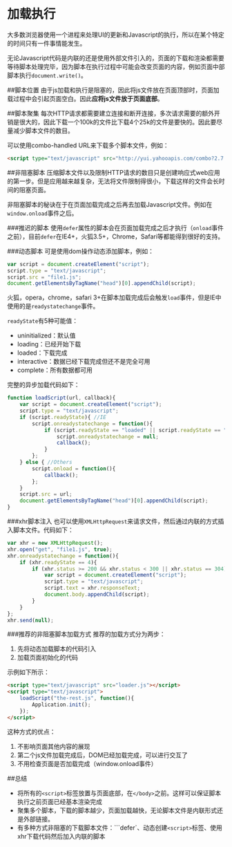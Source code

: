 加载执行
==========
大多数浏览器使用一个进程来处理UI的更新和Javascript的执行，所以在某个特定的时间只有一件事情能发生。

无论Javascript代码是内联的还是使用外部文件引入的，页面的下载和渲染都需要等待脚本处理完毕，因为脚本在执行过程中可能会改变页面的内容，例如页面中部脚本执行``document.write()``。

##脚本位置
由于js加载和执行是阻塞的，因此将js文件放在页面顶部时，页面加载过程中会引起页面空白。因此**应将js文件放于页面底部**。

##脚本聚集
每次HTTP请求都需要建立连接和断开连接，多次请求需要的额外开销是很大的，因此下载一个100k的文件比下载4个25k的文件是要快的。因此要尽量减少脚本文件的数目。

可以使用combo-handled URL来下载多个脚本文件，例如：
```html
<script type="text/javascript" src="http://yui.yahooapis.com/combo?2.7.0/build/yahoo/yahoo-min.js&2.7.0/build/event/event-min.js"></script>
```

##非阻塞脚本
压缩脚本文件以及限制HTTP请求的数目只是创建响应式web应用的第一步。但是应用越来越复杂，无法将文件限制得很小，下载这样的文件会长时间的阻塞页面。

非阻塞脚本的秘诀在于在页面加载完成之后再去加载Javascript文件。例如在``window.onload``事件之后。

###推迟的脚本
使用``defer``属性的脚本会在页面加载完成之后才执行（``onload``事件之前），目前``defer``在IE4+，火狐3.5+，Chrome，Safari等都能得到很好的支持。

###动态脚本
可是使用dom操作动态添加脚本，例如：
```javascript
var script = document.createElement("script");
script.type = "text/javascript";
script.src = "file1.js";
document.getElementsByTagName("head")[0].appendChild(script);
```

火狐，opera，chrome，safari 3+在脚本加载完成后会触发``load``事件，但是IE中使用的是``readystatechange``事件。


``readyState``有5种可能值：

*	uninitialized：默认值
*	loading：已经开始下载
*	loaded：下载完成
*	interactive：数据已经下载完成但还不是完全可用
*	complete：所有数据都可用

完整的异步加载代码如下：
```javascript
function loadScript(url, callback){
	var script = document.createElement("script");
	script.type = "text/javascript";
	if (script.readyState){ //IE
		script.onreadystatechange = function(){
			if (script.readyState == "loaded" || script.readyState == "complete"){
				script.onreadystatechange = null;
				callback();
			}
		};
	} else { //Others
		script.onload = function(){
			callback();
		};
	}
	script.src = url;
	document.getElementsByTagName("head")[0].appendChild(script);
}
```

###xhr脚本注入
也可以使用``XMLHttpRequest``来请求文件，然后通过内联的方式插入脚本文件。代码如下：
```javascript
var xhr = new XMLHttpRequest();
xhr.open("get", "file1.js", true);
xhr.onreadystatechange = function(){
	if (xhr.readyState == 4){
		if (xhr.status >= 200 && xhr.status < 300 || xhr.status == 304){
			var script = document.createElement("script");
			script.type = "text/javascript";
			script.text = xhr.responseText;
			document.body.appendChild(script);
		}
	}
};
xhr.send(null);
```

###推荐的非阻塞脚本加载方式
推荐的加载方式分为两步：

1.	先将动态加载脚本的代码引入
2.	加载页面初始化的代码

示例如下所示：

```html
<script type="text/javascript" src="loader.js"></script>
<script type="text/javascript">
	loadScript("the-rest.js", function(){
		Application.init();
	});
</script>
```

这种方式的优点：

1.	不影响页面其他内容的展现
2.	第二个js文件加载完成后，DOM已经加载完成，可以进行交互了
3.	不用检查页面是否加载完成（window.onload事件）

##总结

*	将所有的``<script>``标签放置与页面底部，在``</body>``之前。这样可以保证脚本执行之前页面已经基本渲染完成
*	聚集多个脚本，下载的脚本越少，页面加载越快，无论脚本文件是内联形式还是外部链接。
*	有多种方式非阻塞的下载脚本文件：```defer`、动态创建``<script>``标签、使用xhr下载代码然后加入内联的脚本